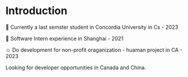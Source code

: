 #  Introduction

:school: Currently a last semster student in Concordia University in Cs - 2023

:office: Software Intern experience in Shanghai - 2021

:relaxed: Do development for non-profit oraganization - huaman project in CA - 2023

Looking for developer opportunities in Canada and China.
